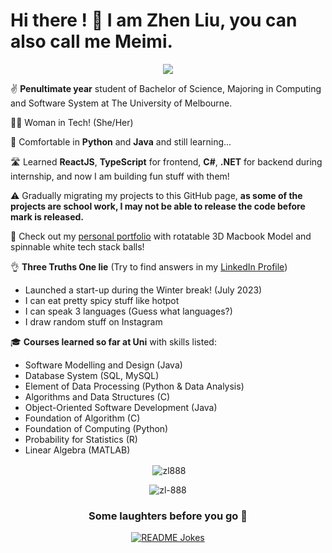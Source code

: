 <h1> Hi there ! 👋 I am Zhen Liu, you can also call me Meimi.</h1>

<p align='center'><img src="https://komarev.com/ghpvc/?username=ZyLen888"/></p>

✌️ **Penultimate year** student of Bachelor of Science, Majoring in Computing and Software System at The University of Melbourne. 

🙋‍♀️ Woman in Tech! (She/Her)

💪 Comfortable in **Python** and **Java** and still learning...  

🛣 Learned **ReactJS**, **TypeScript** for frontend, **C#**, **.NET** for backend during internship, and now I am building fun stuff with them!

⚠️ Gradually migrating my projects to this GitHub page, **as some of the projects are school work, I may not be able to release the code before mark is released.** 

👀 Check out my [personal portfolio](https://zhenliu.me/) with rotatable 3D Macbook Model and spinnable white tech stack balls! 

👌 **Three Truths One lie** (Try to find answers in my [LinkedIn Profile](https://www.linkedin.com/in/zhenliumeimiliu/))
   - Launched a start-up during the Winter break! (July 2023)
   - I can eat pretty spicy stuff like hotpot
   - I can speak 3 languages (Guess what languages?)
   - I draw random stuff on Instagram

🎓 **Courses learned so far at Uni** with skills listed:
   - Software Modelling and Design (Java)
   - Database System (SQL, MySQL)
   - Element of Data Processing (Python & Data Analysis) 
   - Algorithms and Data Structures (C) 
   - Object-Oriented Software Development (Java)
   - Foundation of Algorithm (C)
   - Foundation of Computing (Python) 
   - Probability for Statistics (R)
   - Linear Algebra (MATLAB)

<p align='center'>&nbsp;<img align="center" src="https://github-readme-stats.vercel.app/api?username=ZyLen888&show_icons=true&locale=en" alt="zl888" /></p>

<p align='center'><img align="center" src="https://github-readme-streak-stats.herokuapp.com/?user=ZyLen888&" alt="zl-888" /></p>

<h3 align='center'>Some laughters before you go 🤣</h3>

<p align='center'><a href="https://readme-jokes.vercel.app"><img align="center" src="https://readme-jokes.vercel.app/api" alt="README Jokes"></a></p>
   
<!--
**ZyLen888/ZyLen888** is a ✨ _special_ ✨ repository because its `README.md` (this file) appears on your GitHub profile.

Here are some ideas to get you started:

- 🔭 I’m currently working on ...
- 🌱 I’m currently learning ...
- 👯 I’m looking to collaborate on ...
- 🤔 I’m looking for help with ...
- 💬 Ask me about ...
- 📫 How to reach me: ...
- 😄 Pronouns: ...
- ⚡ Fun fact: ...
-->
